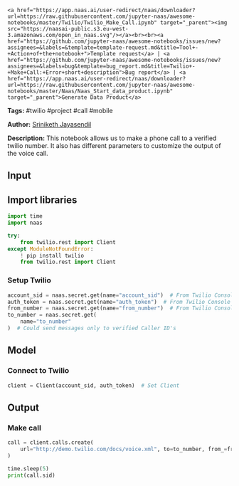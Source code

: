     <a href="https://app.naas.ai/user-redirect/naas/downloader?url=https://raw.githubusercontent.com/jupyter-naas/awesome-notebooks/master/Twilio/Twilio_Make_Call.ipynb" target="_parent"><img src="https://naasai-public.s3.eu-west-3.amazonaws.com/open_in_naas.svg"/></a><br><br><a href="https://github.com/jupyter-naas/awesome-notebooks/issues/new?assignees=&labels=&template=template-request.md&title=Tool+-+Action+of+the+notebook+">Template request</a> | <a href="https://github.com/jupyter-naas/awesome-notebooks/issues/new?assignees=&labels=bug&template=bug_report.md&title=Twilio+-+Make+Call:+Error+short+description">Bug report</a> | <a href="https://app.naas.ai/user-redirect/naas/downloader?url=https://raw.githubusercontent.com/jupyter-naas/awesome-notebooks/master/Naas/Naas_Start_data_product.ipynb" target="_parent">Generate Data Product</a>

**Tags:** #twilio #project #call #mobile

**Author:** [Sriniketh Jayasendil](https://www.linkedin.com/in/sriniketh-jayasendil/)

**Description:** This notebook allows us to make a phone call to a verified twilio number. It also has different parameters to customize the output of the voice call.

## Input

## Import libraries


```python
import time
import naas

try:
    from twilio.rest import Client
except ModuleNotFoundError:
    ! pip install twilio
    from twilio.rest import Client
```

### Setup Twilio


```python
account_sid = naas.secret.get(name="account_sid")  # From Twilio Console
auth_token = naas.secret.get(name="auth_token")  # From Twilio Console
from_number = naas.secret.get(name="from_number")  # From Twilio Console
to_number = naas.secret.get(
    name="to_number"
)  # Could send messages only to verified Caller ID's
```

## Model


### Connect to Twilio


```python
client = Client(account_sid, auth_token)  # Set Client
```

## Output


### Make call


```python
call = client.calls.create(
    url="http://demo.twilio.com/docs/voice.xml", to=to_number, from_=from_number
)

time.sleep(5)
print(call.sid)
```
